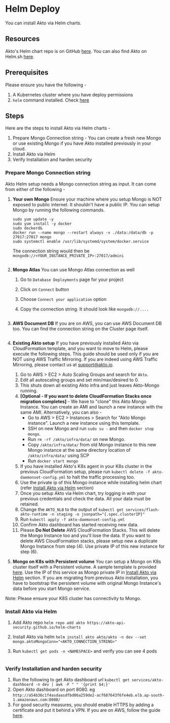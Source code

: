 # Helm Deploy

You can install Akto via Helm charts.

## Resources

Akto's Helm chart repo is on GitHub [here](https://github.com/akto-api-security/helm-charts). You can also find Akto on Helm.sh [here](https://artifacthub.io/packages/helm/akto/akto).

## Prerequisites

Please ensure you have the following -

1. A Kubernetes cluster where you have deploy permissions
2. `helm` command installed. Check [here](https://helm.sh/docs/intro/install/)

## Steps

Here are the steps to install Akto via Helm charts -

1. Prepare Mongo Connection string - You can create a fresh new Mongo or use existing Mongo if you have Akto installed previously in your cloud.
2. Install Akto via Helm
3. Verify Installation and harden security

### Prepare Mongo Connection string

Akto Helm setup needs a Mongo connection string as input. It can come from either of the following -

1.  **Your own Mongo** Ensure your machine where you setup Mongo is NOT exposed to public internet. It shouldn't have a public IP. You can setup Mongo by running the following commands.

    ```
    sudo yum update -y
    sudo yum install -y docker
    sudo dockerd&
    docker run --name mongo --restart always -v ./data:/data/db -p 27017:27017 mongo
    sudo systemctl enable /usr/lib/systemd/system/docker.service
    ```



    The connection string would then be `mongodb://<YOUR_INSTANCE_PRIVATE_IP>:27017/admini`

    <figure><img src="https://github.com/akto-api-security/Documentation/assets/91221068/0b6b87e8-9797-4729-ab01-fd48f99efbd3" alt=""><figcaption></figcaption></figure>
2. **Mongo Atlas** You can use Mongo Atlas connection as well
   1. Go to `Database Deployments` page for your project
   2. Click on `Connect` button
   3. Choose `Connect your application` option
   4.  Copy the connection string. It should look like `mongodb://....`&#x20;

       <figure><img src="https://github.com/akto-api-security/Documentation/assets/91221068/1128e098-3618-4d19-b9c3-2c7482b4714e" alt=""><figcaption></figcaption></figure>
3.  **AWS Document DB** If you are on AWS, you can use AWS Document DB too. You can find the connection string on the Cluster page itself.&#x20;

    <figure><img src="https://github.com/akto-api-security/Documentation/assets/91221068/4ce4d84d-6e8a-4d4d-bc0b-e5d03e3f824a" alt=""><figcaption></figcaption></figure>

4. **Existing Akto setup** If you have previously installed Akto via CloudFormation template, and you want to move to Helm, please execute the following steps. This guide should be used only if you are NOT using AWS Traffic Mirroring. If you are indeed using AWS Traffic Mirroring, please contact us at support@akto.io. 

    1. Go to AWS > EC2 > Auto Scaling Groups and search for `Akto`.
    2. Edit all autoscaling groups and set min/max/desired to 0.
    3. This shuts down all existing Akto infra and just leaves Akto-Mongo running.
    4. __[Optional - If you want to delete CloudFormation Stacks once migration completes]__ - We have to "clone" this Akto Mongo Instance. You can create an AMI and launch a new instance with the same AMI. Alternatively, you can also - 
       - Go to AWS > EC2 > Instances > Search for "Akto Mongo instance". Launch a new instance using this template.
       - SSH on new Mongo and run `sudo su -` and then `docker stop mongo`. 
       - Run `rm -rf /akto/infra/data/` on new Mongo.
       - Copy `/akto/infra/data/` from old Mongo instance to this new Mongo instance at the same directory location of `/akto/infra/data/` using SCP
       - Run `docker start mongo`
    6. If you have installed Akto's K8s agent in your K8s cluster in the previous CloudFormation setup, please run `kubectl delete -f akto-daemonset-config.yml` to halt the traffic processing too.
    8. Use the private ip of this Mongo instance while installing helm chart (refer [Install Akto via Helm](./helm-deploy#install-akto-via-helm) section)
    9. Once you setup Akto via Helm chart, try logging in with your previous credentials and check the data. All your data must be retained.
    10. Change the `AKTO_NLB` to the output of `kubectl get services/flash-akto-runtime -n staging -o jsonpath="{.spec.clusterIP}"`
    11. Run `kubectl apply -f akto-daemonset-config.yml`
    12. Confirm Akto dashboard has started receiving new data.
    13. Please **Do Not Delete** AWS CloudFormation Stacks. This will delete the Mongo Instance too and you'll lose the data. If you want to delete AWS CloudFormation stacks, please setup new a duplicate Mongo Instance from step (4). Use private IP of this new instance for step (6).

5. **Mongo on K8s with Persistent volume** You can setup a Mongo on K8s cluster itself with a Persistent volume. A sample template is provided [here](https://github.com/akto-api-security/infra/blob/kubernetes/mongo.yml). Use the IP of this service as Mongo private IP in [Install Akto via Helm](./helm-deploy#install-akto-via-helm) section. If you are migrating from previous Akto installation, you have to bootstrap the persistent volume with original Mongo Instance's data before you start Mongo service. 
   

Note: Please ensure your K8S cluster has connectivity to Mongo.


### Install Akto via Helm

1. Add Akto repo `helm repo add akto https://akto-api-security.github.io/helm-charts`
2. Install Akto via helm `helm install akto akto/akto -n dev --set mongo.aktoMongoConn="<AKTO_CONNECTION_STRING>"`
3.  Run `kubectl get pods -n <NAMESPACE>` and verify you can see 4 pods&#x20;

    <figure><img src="https://github.com/akto-api-security/Documentation/assets/91221068/3a5a4d26-3305-4eb2-94f9-ae598817252d" alt=""><figcaption></figcaption></figure>

### Verify Installation and harden security

1. Run the following to get Akto dashboard url `kubectl get services/akto-dashboard -n dev | awk -F " " '{print $4;}'`
2. Open Akto dashboard on port 8080. eg `http://a54b36c1f4asdaasdfbd06a259de2-acf687643f6fe4eb.elb.ap-south-1.amazonaws.com:8080/`
3. For good security measures, you should enable HTTPS by adding a certificate and put it behind a VPN. If you are on AWS, follow the guide [here](https://docs.akto.io/getting-started/aws-ssl).




